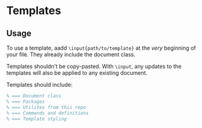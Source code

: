 # Templates

## Usage

To use a template, aadd `\input{path/to/template}` at the _very_ beginning of your file. They already include the document class.

Templates shouldn't be copy-pasted. With `\input`, any updates to the templates will also be applied to any existing document.

Templates should include:

```latex
% === Document class
% === Packages
% === Utilites from this repo
% === Commands and definitions
% === Template styling
```
